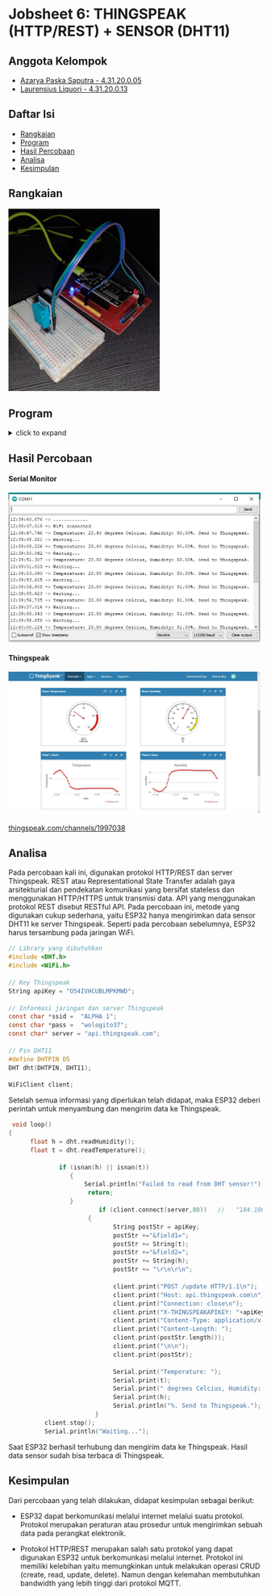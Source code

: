 
# Jobsheet 6: THINGSPEAK (HTTP/REST) + SENSOR (DHT11)


## Anggota Kelompok
- [Azarya Paska Saputra - 4.31.20.0.05](https://github.com/azpaska)
- [Laurensius Liquori - 4.31.20.0.13](https://github.com/llaurensius)

## Daftar Isi
  * [Rangkaian](#rangkaian)
  * [Program](#program)
  * [Hasil Percobaan](#hasil-percobaan)
  * [Analisa](#analisa)
  * [Kesimpulan](#kesimpulan)
  
## Rangkaian

<img src="https://raw.githubusercontent.com/llaurensius/pratikum-sistemembeded-2223/main/jobsheet-6/rangkaian.jpg"   alt="rangkaian" width="300">

## Program

<details>
  <summary>click to expand</summary>
 
```c
#include <DHT.h>
#include <ESP8266WiFi.h>
 
String apiKey = "O54IVHCUBLMPKMWD";     //  Enter your Write API key from ThingSpeak
 
const char *ssid =  "ALPHA 1";     // replace with your wifi ssid and wpa2 key
const char *pass =  "wologito37";
const char* server = "api.thingspeak.com";
 
#define DHTPIN D5          //pin where the dht11 is connected
 
DHT dht(DHTPIN, DHT11);
 
WiFiClient client;
 
void setup() 
{
       Serial.begin(115200);
       delay(10);
       dht.begin();
 
       Serial.println("Connecting to ");
       Serial.println(ssid);
       
       WiFi.begin(ssid, pass);
 
      while (WiFi.status() != WL_CONNECTED) 
     {
            delay(500);
            Serial.print(".");
     }
      Serial.println("");
      Serial.println("WiFi connected");
}
 
void loop() 
{
      float h = dht.readHumidity();
      float t = dht.readTemperature();
      
              if (isnan(h) || isnan(t)) 
                 {
                     Serial.println("Failed to read from DHT sensor!");
                      return;
                 }
                         if (client.connect(server,80))   //   "184.106.153.149" or api.thingspeak.com
                      {     
                             String postStr = apiKey;
                             postStr +="&field1=";
                             postStr += String(t);
                             postStr +="&field2=";
                             postStr += String(h);
                             postStr += "\r\n\r\n";
 
                             client.print("POST /update HTTP/1.1\n");
                             client.print("Host: api.thingspeak.com\n");
                             client.print("Connection: close\n");
                             client.print("X-THINGSPEAKAPIKEY: "+apiKey+"\n");
                             client.print("Content-Type: application/x-www-form-urlencoded\n");
                             client.print("Content-Length: ");
                             client.print(postStr.length());
                             client.print("\n\n");
                             client.print(postStr);
 
                             Serial.print("Temperature: ");
                             Serial.print(t);
                             Serial.print(" degrees Celcius, Humidity: ");
                             Serial.print(h);
                             Serial.println("%. Send to Thingspeak.");
                        }
          client.stop();
          Serial.println("Waiting...");
          
  // thingspeak needs minimum 15 sec delay between updates
  delay(1000);
}
```
</details>

## Hasil Percobaan

#### Serial Monitor
<img src="https://raw.githubusercontent.com/llaurensius/pratikum-sistemembeded-2223/main/jobsheet-6/serial%20monitor.jpg"   alt="rangkaian" width="500">

#### Thingspeak
<img src="https://raw.githubusercontent.com/llaurensius/pratikum-sistemembeded-2223/main/jobsheet-6/thingspeak.jpg"   alt="rangkaian" width="500">
<br><br>
<a href="https://thingspeak.com/channels/1997038" target="_blank">thingspeak.com/channels/1997038</a>


## Analisa
 
 Pada percobaan kali ini, digunakan protokol HTTP/REST dan server Thingspeak. REST atau Representational State Transfer adalah gaya arsitekturial dan pendekatan komunikasi yang bersifat stateless dan menggunakan HTTP/HTTPS untuk transmisi data. API yang menggunakan protokol REST disebut RESTful API. Pada percobaan ini, metode yang digunakan cukup sederhana, yaitu ESP32 hanya mengirimkan data sensor DHT11 ke server Thingspeak. Seperti pada percobaan sebelumnya, ESP32 harus tersambung pada jaringan WiFi.

 ```c
// Library yang dibutuhkan
#include <DHT.h>
#include <WiFi.h>

// Key Thingspeak
String apiKey = "O54IVHCUBLMPKMWD";   
 
// Informasi jaringan dan server Thingspeak 
const char *ssid =  "ALPHA 1";   
const char *pass =  "wologito37";
const char* server = "api.thingspeak.com";
 
// Pin DHT11 
#define DHTPIN D5       
DHT dht(DHTPIN, DHT11);
 
WiFiClient client;
```
Setelah semua informasi yang diperlukan telah didapat, maka ESP32 deberi perintah untuk menyambung dan mengirim data ke Thingspeak.
 
```c
 void loop() 
{
      float h = dht.readHumidity();
      float t = dht.readTemperature();
      
              if (isnan(h) || isnan(t)) 
                 {
                     Serial.println("Failed to read from DHT sensor!");
                      return;
                 }
                         if (client.connect(server,80))   //   "184.106.153.149" or api.thingspeak.com
                      {     
                             String postStr = apiKey;
                             postStr +="&field1=";
                             postStr += String(t);
                             postStr +="&field2=";
                             postStr += String(h);
                             postStr += "\r\n\r\n";
 
                             client.print("POST /update HTTP/1.1\n");
                             client.print("Host: api.thingspeak.com\n");
                             client.print("Connection: close\n");
                             client.print("X-THINGSPEAKAPIKEY: "+apiKey+"\n");
                             client.print("Content-Type: application/x-www-form-urlencoded\n");
                             client.print("Content-Length: ");
                             client.print(postStr.length());
                             client.print("\n\n");
                             client.print(postStr);
 
                             Serial.print("Temperature: ");
                             Serial.print(t);
                             Serial.print(" degrees Celcius, Humidity: ");
                             Serial.print(h);
                             Serial.println("%. Send to Thingspeak.");
                        }
          client.stop();
          Serial.println("Waiting...");
```
 
Saat ESP32 berhasil terhubung dan mengirim data ke Thingspeak. Hasil data sensor sudah bisa terbaca di Thingspeak.

## Kesimpulan
 
Dari percobaan yang telah dilakukan, didapat kesimpulan sebagai berikut:
 
- ESP32 dapat berkomunikasi melalui internet melalui suatu protokol. Protokol merupakan peraturan atau prosedur untuk mengirimkan sebuah data pada perangkat elektronik.

- Protokol HTTP/REST merupakan salah satu protokol yang dapat digunakan ESP32 untuk berkomunkasi melalui internet. Protokol ini memiliki kelebihan yaitu memungkinkan untuk melakukan operasi CRUD (create, read, update, delete). Namun dengan kelemahan membutuhkan bandwidth yang lebih tinggi dari protokol MQTT.
